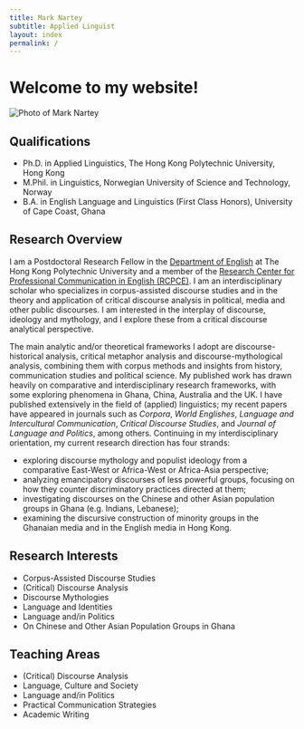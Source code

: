 ```yaml
---
title: Mark Nartey
subtitle: Applied Linguist
layout: index
permalink: /
---
```

# Welcome to my website!

![Photo of Mark Nartey](../assets/img/Headshot.jpeg "Photo of Mark Nartey")

## Qualifications

* Ph.D. in Applied Linguistics, The Hong Kong Polytechnic University, Hong Kong
* M.Phil. in Linguistics, Norwegian University of Science and Technology, Norway
* B.A. in English Language and Linguistics (First Class Honors), University of Cape Coast, Ghana

## Research Overview

I am a Postdoctoral Research Fellow in the [Department of English](https://www.polyu.edu.hk/engl/) at The Hong Kong Polytechnic University and a member of the [Research Center for Professional Communication in English (RCPCE)](http://rcpce.engl.polyu.edu.hk/rcpce/). I am an interdisciplinary scholar who specializes in corpus-assisted discourse studies and in the theory and application of critical discourse analysis in political, media and other public
discourses.
I am interested in the interplay of discourse, ideology and
mythology, and I explore these from a critical discourse analytical
perspective.

The main analytic and/or theoretical frameworks I adopt are discourse-historical analysis, critical metaphor analysis and discourse-mythological analysis, combining them with corpus methods and insights from history, communication studies and political science. My published work has drawn heavily on comparative and interdisciplinary research frameworks, with some exploring phenomena in Ghana, China, Australia and the UK. I have published extensively in the field of (applied) linguistics; my recent papers have appeared in journals such as *Corpora*, *World Englishes*, *Language and Intercultural Communication*, *Critical Discourse Studies*, and *Journal of Language and Politics*, among others. Continuing in my interdisciplinary orientation, my current research direction has four strands:

* exploring discourse mythology and populist ideology from a comparative East-West or Africa-West or Africa-Asia perspective;
* analyzing emancipatory discourses of less powerful groups, focusing on how they counter discriminatory practices directed at them;
* investigating discourses on the Chinese and other Asian population groups in Ghana (e.g. Indians, Lebanese);
* examining the discursive construction of minority groups in the Ghanaian media and in the English media in Hong Kong.

## Research Interests

* Corpus-Assisted Discourse Studies
* (Critical) Discourse Analysis
* Discourse Mythologies
* Language and Identities
* Language and/in Politics
* On Chinese and Other Asian Population Groups in Ghana

## Teaching Areas

* (Critical) Discourse Analysis
* Language, Culture and Society
* Language and/in Politics
* Practical Communication Strategies
* Academic Writing
